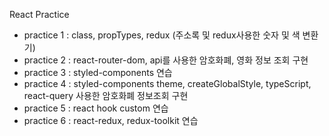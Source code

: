React Practice
 - practice 1 : class, propTypes, redux (주소록 및 redux사용한 숫자 및 색 변환기)
 - practice 2 : react-router-dom,  api를 사용한 암호화폐, 영화 정보 조회 구현
 - practice 3 : styled-components 연습
 - practice 4 : styled-components theme, createGlobalStyle, typeScript, react-query 사용한 암호화폐 정보조회 구현
 - practice 5 : react hook custom 연습
 - practice 6 : react-redux, redux-toolkit 연습
